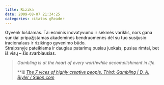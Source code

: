 ```yaml
---
title: Rizika
date: 2009-08-07 21:34:25
categories: citatos gReader
---
```


Gyvenk lošdamas. Tai esminis inovatyvumo ir sėkmės variklis, nors gana sunkiai pripažįstamas akademinės bendruomenės dėl su tuo susijusio iracionalaus ir rizikingo gyvenimo būdo.\
 Straipsnyje pateikiama ir daugiau patarimų pusiau juokais, pusiau rimtai, bet iš visų – šis svarbiausias.

> *Gambling is at the heart of every worthwhile accomplishment in life.*
>
> **iš *[The 7 vices of highly creative people. Third: Gambling | D. A. Blyler / Salon.com](http://archive.salon.com/people/feature/2000/02/09/sevenvices/print.html)*
